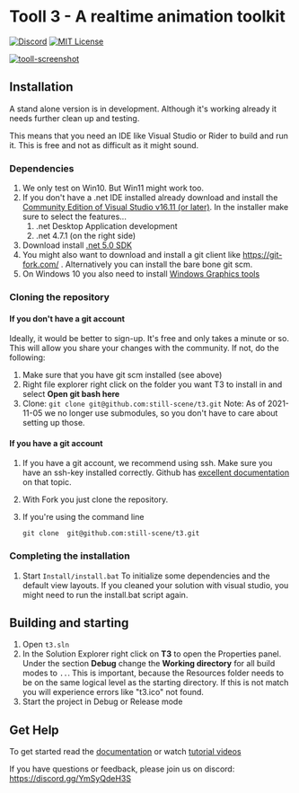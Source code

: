 # Tooll 3 - A realtime animation toolkit

[![Discord](https://img.shields.io/discord/823853172619083816.svg?style=for-the-badge)](https://discord.gg/YmSyQdeH3S)
[![MIT License](https://img.shields.io/badge/license-MIT-blue.svg?style=for-the-badge)](https://github.com/alelievr/Mixture/blob/master/LICENSE)

[![tooll-screenshot](https://user-images.githubusercontent.com/1732545/173256422-a4ef9894-d954-4bc3-8c24-000bfbe1c3ad.png)](https://www.youtube.com/watch?v=PrxhwOC9hLw "Tooll3 - A quick overview")


## Installation
A stand alone version is in development. Although it's working already it needs further clean up and testing.

This means that you need an IDE like Visual Studio or Rider to build and run it. This is free and not as difficult as it might sound.

### Dependencies

1. We only test on Win10. But Win11 might work too.
2. If you don't have a .net IDE installed already download and install the [Community Edition of Visual Studio  v16.11 (or later)](https://visualstudio.microsoft.com/downloads/).
   In the installer make sure to select the features...
   1. .net Desktop Application development
   2. .net 4.7.1  (on the right side)
4. Download install [.net 5.0 SDK](https://dotnet.microsoft.com/en-us/download/dotnet/thank-you/sdk-5.0.404-windows-x64-installer)
3. You might also want to download and install a git client like https://git-fork.com/ . Alternatively you can install the bare bone git scm.
4. On Windows 10 you also need to install [Windows Graphics tools](https://docs.microsoft.com/en-us/windows/uwp/gaming/use-the-directx-runtime-and-visual-studio-graphics-diagnostic-features)

### Cloning the repository

#### If you don't have a git account 
Ideally, it would be better to sign-up. It's free and only takes a minute or so. This will allow you share your changes with the community. If not, do the following:

1. Make sure that you have git scm installed (see above)
2. Right file explorer right click on the folder you want T3 to install in and select **Open git bash here**
3. Clone:
```git clone git@github.com:still-scene/t3.git```
Note: As of 2021-11-05 we no longer use submodules, so you don't have to care about setting up those.


#### If you have a git account

   1. If you have a git account, we recommend using ssh. Make sure you have an ssh-key installed correctly. Github has [excellent documentation](https://docs.github.com/en/github/authenticating-to-github/connecting-to-github-with-ssh/adding-a-new-ssh-key-to-your-github-account) on that topic.
      
   2. With Fork you just clone the repository.
   
   3. If you're using the command line

      ```git clone 
      git clone  git@github.com:still-scene/t3.git
      ```

### Completing the installation

   1. Start `Install/install.bat` To initialize some dependencies and the default view layouts. If you cleaned your solution with visual studio, you might need to run the install.bat script again.

## Building and starting

   1. Open `t3.sln`
   2. In the Solution Explorer right click on **T3** to open the Properties panel. Under the section **Debug** change the **Working  directory** for all build modes to `..`. This is important, because the Resources folder needs to be on the same logical level as the starting directory. If this is not match you will experience errors like "t3.ico" not found.
   3. Start the project in Debug or Release mode

## Get Help
To get started read the [documentation](https://github.com/still-scene/t3/wiki/user-interface) or watch [tutorial videos](https://www.youtube.com/watch?v=eH2E02U6P5Q&list=PLj-rnPROvbn3LigXGRSDvmLtgTwmNHcQs&index=4)

If you have questions or feedback, please join us on discord: https://discord.gg/YmSyQdeH3S 





